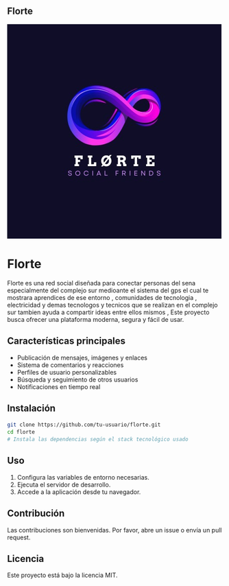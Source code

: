 ## Florte
![alt text](banner.jpg.jpg) 

# Florte

Florte es una red social diseñada para conectar personas del sena especialmente del complejo sur medioante el sistema del gps el cual te mostrara aprendices de ese entorno , comunidades de tecnologia , electricidad y demas tecnologos y tecnicos que se realizan en el complejo sur tambien ayuda a  compartir ideas entre ellos mismos , Este proyecto busca ofrecer una plataforma moderna, segura y fácil de usar.

## Características principales

- Publicación de mensajes, imágenes y enlaces
- Sistema de comentarios y reacciones
- Perfiles de usuario personalizables
- Búsqueda y seguimiento de otros usuarios
- Notificaciones en tiempo real

## Instalación

```bash
git clone https://github.com/tu-usuario/florte.git
cd florte
# Instala las dependencias según el stack tecnológico usado
```

## Uso

1. Configura las variables de entorno necesarias.
2. Ejecuta el servidor de desarrollo.
3. Accede a la aplicación desde tu navegador.

## Contribución

Las contribuciones son bienvenidas. Por favor, abre un issue o envía un pull request.

## Licencia

Este proyecto está bajo la licencia MIT.
